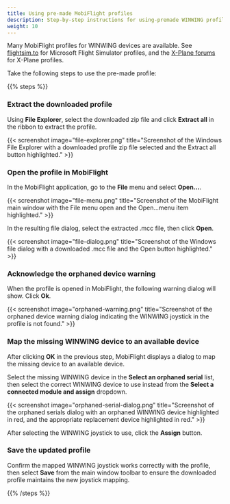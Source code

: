 ```yaml
---
title: Using pre-made MobiFlight profiles
description: Step-by-step instructions for using-premade WINWING profiles with MobiFlight.
weight: 10
---
```


Many MobiFlight profiles for WINWING devices are available. See [flightsim.to](https://flightsim.to/discover/winwing) for Microsoft Flight Simulator profiles, and the [X-Plane forums](https://forums.x-plane.org/index.php?/search/&q=winwing&quick=1) for X-Plane profiles.

Take the following steps to use the pre-made profile:

{{% steps %}}

### Extract the downloaded profile

Using **File Explorer**, select the downloaded zip file and click **Extract all** in the ribbon to extract the profile.

{{< screenshot image="file-explorer.png" title="Screenshot of the Windows File Explorer with a downloaded profile zip file selected and the Extract all button highlighted." >}}

### Open the profile in MobiFlight

In the MobiFlight application, go to the **File** menu and select **Open...**.

{{< screenshot image="file-menu.png" title="Screenshot of the MobiFlight main window with the File menu open and the Open...menu item highlighted." >}}

In the resulting file dialog, select the extracted .mcc file, then click **Open**.

{{< screenshot image="file-dialog.png" title="Screenshot of the Windows file dialog with a downloaded .mcc file and the Open button highlighted." >}}

### Acknowledge the orphaned device warning

When the profile is opened in MobiFlight, the following warning dialog will show. Click **Ok**.

{{< screenshot image="orphaned-warning.png" title="Screenshot of the orphaned device warning dialog indicating the WINWING joystick in the profile is not found." >}}

### Map the missing WINWING device to an available device

After clicking **OK** in the previous step, MobiFlight displays a dialog to map the missing device to an available device.

Select the missing WINWING device in the **Select an orphaned serial** list, then select the correct WINWING device to use instead from the **Select a connected module and assign** dropdown.

{{< screenshot image="orphaned-serial-dialog.png" title="Screenshot of the orphaned serials dialog with an orphaned WINWING device highlighted in red, and the appropriate replacement device highlighted in red." >}}

After selecting the WINWING joystick to use, click the **Assign** button.

### Save the updated profile

Confirm the mapped WINWING joystick works correctly with the profile, then select **Save** from the main window toolbar to ensure the downloaded profile maintains the new joystick mapping.

{{% /steps %}}
